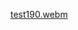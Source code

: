 [test190.webm](https://github.com/greghab/piletexodus/assets/7407672/28a71a5e-79a6-49a2-8e2a-f3352c8493b4)
